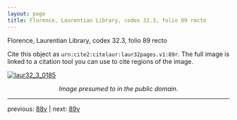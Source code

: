 ```yaml
---
layout: page
title: Florence, Laurentian Library, codex 32.3, folio 89 recto
---
```


Florence, Laurentian Library, codex 32.3, folio 89 recto

Cite this object as `urn:cite2:citelaur:laur32pages.v1:89r`.  The full image is linked to a citation tool you can use to cite regions of the image.

[![laur32_3_0185](http://www.homermultitext.org/iipsrv?IIIF=/project/homer/pyramidal/deepzoom/citelaur/laur32imgs/v1/laur32_3_0185.tif/full/800,/0/default.jpg)](http://www.homermultitext.org/ict2/?urn=urn:cite2:citelaur:laur32imgs.v1:laur32_3_0185) 

<p style="text-align: center; font-style: italic;">Image presumed to in the public domain.</p>

---

previous: [88v](../88v/) | next: [89v](../89v/)